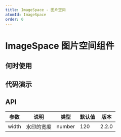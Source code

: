 ```yaml
---
title: ImageSpace - 图片空间
atomId: ImageSpace
order: 0
---
```


# ImageSpace 图片空间组件

## 何时使用

## 代码演示

<code iframe="650"  title="基本使用" description="基本的图片空间展示" src="./_demos/basic.tsx" ></code>

<code iframe="650"  title="图片上传器" description="图片上传器" src="./_demos/uploader.tsx" ></code>

## API

| 参数  | 说明       | 类型   | 默认值 | 版本  |
| ----- | ---------- | ------ | ------ | ----- |
| width | 水印的宽度 | number | 120    | 2.2.0 |
